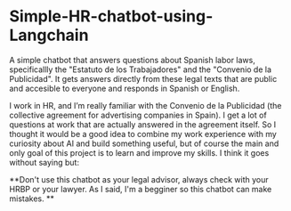 # Simple-HR-chatbot-using-Langchain
A simple chatbot that answers questions about Spanish labor laws, specificallly the "Estatuto de los Trabajadores" and the "Convenio de la Publicidad". It gets answers directly from these legal texts that are public and accesible to everyone and responds in Spanish or English.

I work in HR, and I’m really familiar with the Convenio de la Publicidad (the collective agreement for advertising companies in Spain). I get a lot of questions at work that are actually answered in the agreement itself. So I thought it would be a good idea to combine my work experience with my curiosity about AI and build something useful, but of course the main and only goal of this project is to learn and improve my skills. I think it goes without saying but:


**Don't use this chatbot as your legal advisor, always check with your HRBP or your lawyer. As I said, I'm a begginer so this chatbot can make mistakes.
**
